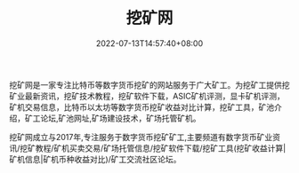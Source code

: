 ﻿---
weight: 
title: "挖矿网"
description: "矿业资讯，挖矿教程，挖矿软件，挖矿收益计算"
date: 2022-07-13T14:57:40+08:00
lastmod: 2022-07-13T14:57:40+08:00
draft: false
authors: ["Simon"]
featuredImage: "wakuangwang.png"
link: "https://wk588.com"
tags: ["元宇宙社区","挖矿网"]
categories: ["navigation"]
navigation: ["元宇宙社区"]
lightgallery: true
toc: true
pinned: false
recommend: false
recommend1: false
---
挖矿网是一家专注比特币等数字货币挖矿的网站服务于广大矿工。为挖矿工提供挖矿业最新资讯，挖矿技术教程，挖矿软件下载，ASIC矿机评测，显卡矿机评测，矿机交易信息，比特币以太坊等数字货币挖矿收益对比计算，挖矿工具，矿池介绍，矿工论坛,矿池网址,矿场建设技术，矿场托管矿机。

挖矿网成立与2017年,专注服务于数字货币挖矿矿工,主要频道有数字货币矿业资讯/挖矿教程/矿机买卖交易/矿场托管信息/挖矿软件下载/挖矿工具(挖矿收益计算|矿机信息|矿机币种收益对比)/矿工交流社区论坛。

